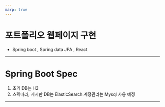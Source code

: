 ```yaml
---
marp: true
---
```


# 포트폴리오 웹페이지 구현

- Spring boot , Spring data JPA , React

---

# Spring Boot Spec

1) 초기 DB는 H2
2) 스펙따라, 게시판 DB는 ElasticSearch 계정관리는 Mysql 사용 예정

---
